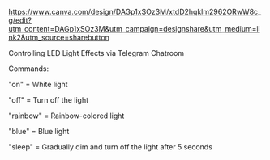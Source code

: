 https://www.canva.com/design/DAGp1xSOz3M/xtdD2hqklm2962ORwW8c_g/edit?utm_content=DAGp1xSOz3M&utm_campaign=designshare&utm_medium=link2&utm_source=sharebutton

Controlling LED Light Effects via Telegram Chatroom

Commands:

"on" = White light

"off" = Turn off the light

"rainbow" = Rainbow-colored light

"blue" = Blue light

"sleep" = Gradually dim and turn off the light after 5 seconds
